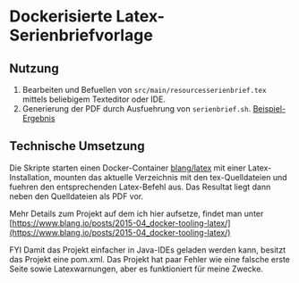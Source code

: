 Dockerisierte Latex-Serienbriefvorlage
=====


Nutzung
-----

1. Bearbeiten und Befuellen von `src/main/resourcesserienbrief.tex` mittels beliebigem Texteditor oder IDE.
2. Generierung der PDF durch Ausfuehrung von `serienbrief.sh`. [Beispiel-Ergebnis](src/main/resources/beispiele/serienbrief.pdf)

Technische Umsetzung
-------
Die Skripte starten einen Docker-Container [blang/latex](https://registry.hub.docker.com/u/blang/latex) mit einer Latex-Installation, mounten das aktuelle Verzeichnis mit den tex-Quelldateien und fuehren den entsprechenden Latex-Befehl aus. Das Resultat liegt dann neben den Quelldateien als PDF vor.  

Mehr Details zum Projekt auf dem ich hier aufsetze, findet man unter [https://www.blang.io/posts/2015-04_docker-tooling-latex/](https://www.blang.io/posts/2015-04_docker-tooling-latex/)

FYI Damit das Projekt einfacher in Java-IDEs geladen werden kann, besitzt das Projekt eine pom.xml.
Das Projekt hat paar Fehler wie eine falsche erste Seite sowie Latexwarnungen, aber es funktioniert für meine Zwecke.
